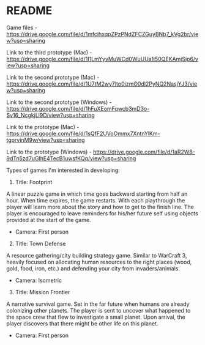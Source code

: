 # README

Game files - https://drive.google.com/file/d/1mfcihxqpZPzPNdZFCZGuyBNb7_kVg2br/view?usp=sharing

Link to the third prototype (Mac) - https://drive.google.com/file/d/1I1LmYyvMuWCd0WuUUa1i50QEKAmjSip6/view?usp=sharing

Link to the second prototype (Mac) - https://drive.google.com/file/d/1U7tM2wy7lto0izmO0dl2PyNQ2NasjYJ3/view?usp=sharing

Link to the second prototype (Windows) - https://drive.google.com/file/d/1hFuXEomFqwcb3mD3o-Sv16_NcgkjLl9D/view?usp=sharing

Link to the prototype (Mac) - https://drive.google.com/file/d/1sQfF2UVoOmmx7XntnYlKm-tgprvinM9w/view?usp=sharing

Link to the prototype (Windows) - https://drive.google.com/file/d/1aR2W8-9dTn5zd7uGlhE4TecB1uwsfKQq/view?usp=sharing



Types of games I'm interested in developing:

1. Title: Footprint

A linear puzzle game in which time goes backward starting from half an hour. When time expires, the game restarts. With each playthrough the player will learn more about the story and how to get to the finish line. The player is encouraged to leave reminders for his/her future self using objects provided at the start of the game.

* Camera: First person


2. Title: Town Defense

A resource gathering/city building strategy game. Similar to WarCraft 3, heavily focused on allocating human resources to the right places (wood, gold, food, iron, etc.) and defending your city from invaders/animals.

* Camera: Isometric


3. Title: Mission Frontier

A narrative survival game. Set in the far future when humans are already colonizing other planets. The player is sent to uncover what happened to the space crew that flew to investigate a small planet. Upon arrival, the player discovers that there might be other life on this planet.

* Camera: First person
